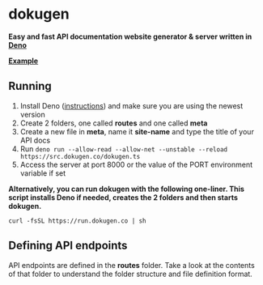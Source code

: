 # dokugen
**Easy and fast API documentation website generator & server written in [Deno](https://deno.land)**

**[Example](https://api-docs.igottech.news)**

## Running
1. Install Deno ([instructions](https://deno.land)) and make sure you are using the newest version
2. Create 2 folders, one called **routes** and one called **meta**
3. Create a new file in **meta**, name it **site-name** and type the title of your API docs
4. Run `deno run --allow-read --allow-net --unstable --reload https://src.dokugen.co/dokugen.ts`
5. Access the server at port 8000 or the value of the PORT environment variable if set

**Alternatively, you can run dokugen with the following one-liner. This script installs Deno if needed, creates the 2 folders and then starts dokugen.**

```curl -fsSL https://run.dokugen.co | sh```

## Defining API endpoints
API endpoints are defined in the **routes** folder.
Take a look at the contents of that folder to understand the folder structure and file definition format.

